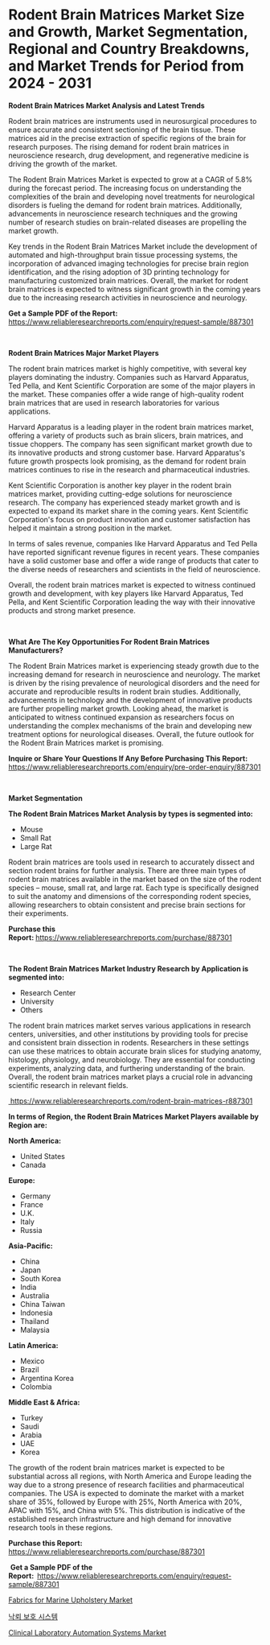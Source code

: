 <p><h1>Rodent Brain Matrices Market Size and Growth, Market Segmentation, Regional and Country Breakdowns, and Market Trends for Period from 2024 -  2031</h1></p><p><strong>Rodent Brain Matrices Market Analysis and Latest Trends</strong></p>
<p><p>Rodent brain matrices are instruments used in neurosurgical procedures to ensure accurate and consistent sectioning of the brain tissue. These matrices aid in the precise extraction of specific regions of the brain for research purposes. The rising demand for rodent brain matrices in neuroscience research, drug development, and regenerative medicine is driving the growth of the market.</p><p>The Rodent Brain Matrices Market is expected to grow at a CAGR of 5.8% during the forecast period. The increasing focus on understanding the complexities of the brain and developing novel treatments for neurological disorders is fueling the demand for rodent brain matrices. Additionally, advancements in neuroscience research techniques and the growing number of research studies on brain-related diseases are propelling the market growth.</p><p>Key trends in the Rodent Brain Matrices Market include the development of automated and high-throughput brain tissue processing systems, the incorporation of advanced imaging technologies for precise brain region identification, and the rising adoption of 3D printing technology for manufacturing customized brain matrices. Overall, the market for rodent brain matrices is expected to witness significant growth in the coming years due to the increasing research activities in neuroscience and neurology.</p></p>
<p><strong>Get a Sample PDF of the Report:&nbsp;</strong> <a href="https://www.reliableresearchreports.com/enquiry/request-sample/887301">https://www.reliableresearchreports.com/enquiry/request-sample/887301</a></p>
<p>&nbsp;</p>
<p><strong>Rodent Brain Matrices Major Market Players</strong></p>
<p><p>The rodent brain matrices market is highly competitive, with several key players dominating the industry. Companies such as Harvard Apparatus, Ted Pella, and Kent Scientific Corporation are some of the major players in the market. These companies offer a wide range of high-quality rodent brain matrices that are used in research laboratories for various applications.</p><p>Harvard Apparatus is a leading player in the rodent brain matrices market, offering a variety of products such as brain slicers, brain matrices, and tissue choppers. The company has seen significant market growth due to its innovative products and strong customer base. Harvard Apparatus's future growth prospects look promising, as the demand for rodent brain matrices continues to rise in the research and pharmaceutical industries.</p><p>Kent Scientific Corporation is another key player in the rodent brain matrices market, providing cutting-edge solutions for neuroscience research. The company has experienced steady market growth and is expected to expand its market share in the coming years. Kent Scientific Corporation's focus on product innovation and customer satisfaction has helped it maintain a strong position in the market.</p><p>In terms of sales revenue, companies like Harvard Apparatus and Ted Pella have reported significant revenue figures in recent years. These companies have a solid customer base and offer a wide range of products that cater to the diverse needs of researchers and scientists in the field of neuroscience.</p><p>Overall, the rodent brain matrices market is expected to witness continued growth and development, with key players like Harvard Apparatus, Ted Pella, and Kent Scientific Corporation leading the way with their innovative products and strong market presence.</p></p>
<p>&nbsp;</p>
<p><strong>What Are The Key Opportunities For Rodent Brain Matrices Manufacturers?</strong></p>
<p><p>The Rodent Brain Matrices market is experiencing steady growth due to the increasing demand for research in neuroscience and neurology. The market is driven by the rising prevalence of neurological disorders and the need for accurate and reproducible results in rodent brain studies. Additionally, advancements in technology and the development of innovative products are further propelling market growth. Looking ahead, the market is anticipated to witness continued expansion as researchers focus on understanding the complex mechanisms of the brain and developing new treatment options for neurological diseases. Overall, the future outlook for the Rodent Brain Matrices market is promising.</p></p>
<p><strong>Inquire or Share Your Questions If Any Before Purchasing This Report:</strong> <a href="https://www.reliableresearchreports.com/enquiry/pre-order-enquiry/887301">https://www.reliableresearchreports.com/enquiry/pre-order-enquiry/887301</a></p>
<p>&nbsp;</p>
<p><strong>Market Segmentation</strong></p>
<p><strong>The Rodent Brain Matrices Market Analysis by types is segmented into:</strong></p>
<p><ul><li>Mouse</li><li>Small Rat</li><li>Large Rat</li></ul></p>
<p><p>Rodent brain matrices are tools used in research to accurately dissect and section rodent brains for further analysis. There are three main types of rodent brain matrices available in the market based on the size of the rodent species – mouse, small rat, and large rat. Each type is specifically designed to suit the anatomy and dimensions of the corresponding rodent species, allowing researchers to obtain consistent and precise brain sections for their experiments.</p></p>
<p><strong>Purchase this Report:&nbsp;</strong><a href="https://www.reliableresearchreports.com/purchase/887301">https://www.reliableresearchreports.com/purchase/887301</a></p>
<p>&nbsp;</p>
<p><strong>The Rodent Brain Matrices Market Industry Research by Application is segmented into:</strong></p>
<p><ul><li>Research Center</li><li>University</li><li>Others</li></ul></p>
<p><p>The rodent brain matrices market serves various applications in research centers, universities, and other institutions by providing tools for precise and consistent brain dissection in rodents. Researchers in these settings can use these matrices to obtain accurate brain slices for studying anatomy, histology, physiology, and neurobiology. They are essential for conducting experiments, analyzing data, and furthering understanding of the brain. Overall, the rodent brain matrices market plays a crucial role in advancing scientific research in relevant fields.</p></p>
<p><a href="https://www.reliableresearchreports.com/rodent-brain-matrices-r887301">&nbsp;https://www.reliableresearchreports.com/rodent-brain-matrices-r887301</a></p>
<p><strong>In terms of Region, the Rodent Brain Matrices Market Players available by Region are:</strong></p>
<p>
    <p> <strong> North America: </strong>
        <ul>
            <li>United States</li>
            <li>Canada</li>
        </ul>
        </p> 
    <p> <strong> Europe: </strong>
        <ul>
            <li>Germany</li>
            <li>France</li>
            <li>U.K.</li>
            <li>Italy</li>
            <li>Russia</li>
        </ul>
        </p> 
    <p> <strong> Asia-Pacific: </strong>
        <ul>
            <li>China</li>
            <li>Japan</li>
            <li>South Korea</li>
            <li>India</li>
            <li>Australia</li>
            <li>China Taiwan</li>
            <li>Indonesia</li>
            <li>Thailand</li>
            <li>Malaysia</li>
        </ul>
        </p> 
    <p> <strong> Latin America: </strong>
        <ul>
            <li>Mexico</li>
            <li>Brazil</li>
            <li>Argentina Korea</li>
            <li>Colombia</li>
        </ul>
        </p> 
    <p> <strong> Middle East & Africa: </strong>
        <ul>
            <li>Turkey</li>
            <li>Saudi</li>
            <li>Arabia</li>
            <li>UAE</li>
            <li>Korea</li>
        </ul>
    </p>
    </p>
<p><p>The growth of the rodent brain matrices market is expected to be substantial across all regions, with North America and Europe leading the way due to a strong presence of research facilities and pharmaceutical companies. The USA is expected to dominate the market with a market share of 35%, followed by Europe with 25%, North America with 20%, APAC with 15%, and China with 5%. This distribution is indicative of the established research infrastructure and high demand for innovative research tools in these regions.</p></p>
<p><strong>Purchase this Report: </strong><a href="https://www.reliableresearchreports.com/purchase/887301">https://www.reliableresearchreports.com/purchase/887301</a></p>
<p>&nbsp;<strong>Get a Sample PDF of the Report:&nbsp;&nbsp;</strong><a href="https://www.reliableresearchreports.com/enquiry/request-sample/887301">https://www.reliableresearchreports.com/enquiry/request-sample/887301</a></p>
<p><strong></strong></p>
<p><p><a href="https://faithful-glue-af3.notion.site/Fabrics-for-Marine-Upholstery-Market-Research-Report-Its-History-and-Forecast-2024-to-2031-e0bf57c9c1034f5c9592c6def6464fea">Fabrics for Marine Upholstery Market</a></p><p><a href="https://github.com/mpodehpw07370073/Market-Research-Report-List-2/blob/main/278157245684.md">낙뢰 보호 시스템</a></p><p><a href="https://github.com/FassouRP/Market-Research-Report-List-4/blob/main/clinical-laboratory-automation-systems-market.md">Clinical Laboratory Automation Systems Market</a></p></p>